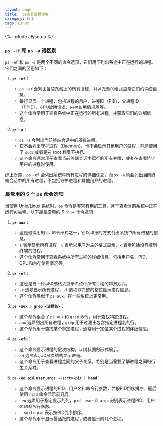 ```yaml
---
layout: page
title:  ps查看进程命令
category: 技术
tags: Linux
---
```

{% include JB/setup %}

### `ps -ef` 和 `ps -a` 得区别

`ps -ef` 和 `ps -a` 是两个不同的命令选项，它们用于列出系统中正在运行的进程。它们之间的区别如下：

1. **`ps -ef`**：
   - `ps -ef` 会列出当前系统上的所有进程，并以完整的格式显示它们的详细信息。
   - 每行显示一个进程，包括进程的用户、进程ID（PID）、父进程ID（PPID）、CPU使用情况、内存使用情况等等。
   - 这个命令常用于查看系统中正在运行的所有进程，并获取它们的详细信息。

2. **`ps -a`**：
   - `ps -a` 会列出当前终端会话中的所有进程。
   - 它不会列出守护进程（Daemon），也不会显示其他用户的进程，除非使用了 `sudo` 或者是在 root 权限下执行。
   - 这个命令通常用于查看当前终端会话中运行的所有进程，或者在查看特定用户的进程时使用。

综上所述，`ps -ef` 会列出系统中所有进程的详细信息，而 `ps -a` 则会列出当前终端会话中的所有进程，不包括守护进程和其他用户的进程。

### 最常用的 5 个 ps 命令选项
当使用 Unix/Linux 系统时，`ps` 命令是非常有用的工具，用于查看当前系统中正在运行的进程。以下是最常用的 5 个 `ps` 命令选项：

1. **`ps aux`**：
   - 这是最常用的 `ps` 命令形式之一，它以详细的方式列出系统中所有进程的信息。
   - `a` 表示显示所有进程，`u` 表示以用户为主的格式显示，`x` 表示包括没有控制终端的进程。
   - 这个命令常用于查看系统中所有进程的详细信息，包括用户名、PID、CPU和内存使用情况等。

2. **`ps -ef`**：
   - 这也是另一种以详细格式显示系统中所有进程的常用方式。
   - `-e` 选项显示所有进程，`-f` 选项以完整的格式显示进程信息。
   - 这个命令类似于 `ps aux`，在一些系统上更常用。

3. **`ps -aux | grep <进程名>`**：
   - 这个命令组合了 `ps aux` 和 `grep` 命令，用于查找特定进程。
   - `aux` 选项列出所有进程，`grep` 用于过滤出包含指定进程名的行。
   - 这个命令用于查找某个特定进程，通常用于定位某个进程的详细信息。

4. **`ps -efH`**：
   - 这个命令显示进程的层次结构，以树状图的形式展示。
   - `-H` 选项表示以层次结构显示进程。
   - 这个命令用于查看进程之间的父子关系，特别是当需要了解进程之间的衍生关系时。

5. **`ps -eo pid,user,args --sort=-pid | head`**：
   - 这个命令显示进程的PID、用户名和命令行参数，并按PID倒序排序，最后使用 `head` 命令显示前几行。
   - `-eo` 选项用于指定显示的列，`pid`、`user` 和 `args` 分别表示进程PID、用户名和命令行参数。
   - `--sort=-pid` 表示按PID倒序排序。
   - 这个命令用于显示最活跃的进程，或者显示前几个进程。
